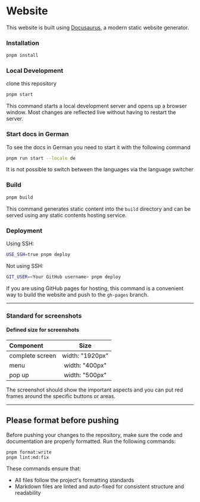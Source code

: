 # Website

This website is built using [Docusaurus](https://docusaurus.io/), a modern static website generator.

### Installation

```bash
pnpm install
```

### Local Development

clone this repository

```bash
pnpm start
```

This command starts a local development server and opens up a browser window. Most changes are reflected live without having to restart the server.

### Start docs in German

To see the docs in German you need to start it with the following command

```bash
pnpm run start --locale de
```

It is not possible to switch between the languages via the language switcher

### Build

```bash
pnpm build
```

This command generates static content into the `build` directory and can be served using any static contents hosting service.

### Deployment

Using SSH:

```bash
USE_SSH=true pnpm deploy
```

Not using SSH:

```bash
GIT_USER=<Your GitHub username> pnpm deploy
```

If you are using GitHub pages for hosting, this command is a convenient way to build the website and push to the `gh-pages` branch.

-----

### Standard for screenshots

#### Defined size for screenshots

| Component        | Size             |
|:-----------------| :-:              |
| complete screen  | width: "1920px"  |
| menu             | width: "400px"   | 
| pop up           | width: "500px"   |

The screenshot should show the important aspects and you can put red frames around the specific buttons or areas.

---

## Please format before pushing

Before pushing your changes to the repository, make sure the code and documentation are properly formatted. Run the following commands:

```shell
pnpm format:write
pnpm lint:md:fix
```

These commands ensure that:

- All files follow the project's formatting standards
- Markdown files are linted and auto-fixed for consistent structure and readability